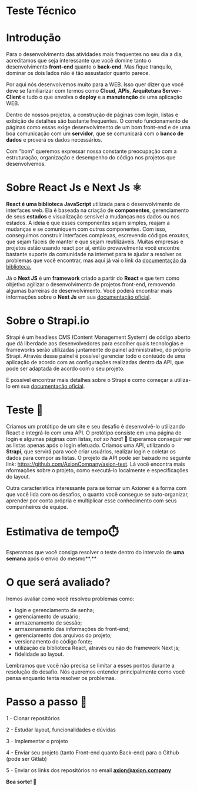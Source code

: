 # Teste Técnico

# Introdução

Para o desenvolvimento das atividades mais frequentes no seu dia a dia, acreditamos que seja interessante que você domine tanto o desenvolvimento **front-end** quanto o **back-end**. Mas fique tranquilo, dominar os dois lados não é tão assustador quanto parece.

Por aqui nós desenvolvemos muito para a WEB. Isso quer dizer que você deve se familiarizar com termos como **Cloud**, **APIs**, **Arquitetura Server-Client** e tudo o que envolva o **deploy** e a **manutenção** de uma aplicação WEB.

Dentro de nossos projetos, a construção de páginas com login, listas e exibição de detalhes são bastante frequentes. O correto funcionamento de páginas como essas exige desenvolvimento de um bom front-end e de uma boa comunicação com um **servidor**, que se comunicará com o **banco  de dados** e proverá os dados necessários.

Com “bom” queremos expressar nossa constante preocupação com a estruturação, organização e desempenho do código nos projetos que desenvolvemos.

# Sobre React Js e Next Js ⚛️

**React é uma biblioteca JavaScript** utilizada para o desenvolvimento de interfaces web. Ela é baseada na criação de **componentes**, gerenciamento de seus **estados** e visualização sensível a mudanças nos dados ou nos estados. A ideia é que esses componentes sejam simples, reajam a mudanças e se comuniquem com outros componentes. Com isso, conseguimos construir interfaces complexas, escrevendo códigos enxutos, que sejam fáceis de manter e que sejam reutilizáveis. Muitas empresas e projetos estão usando react por aí, então provavelmente você encontre bastante suporte da  comunidade na internet para te ajudar a resolver os problemas que você encontrar, mas aqui já vai o link da [documentação da biblioteca.](https://reactjs.org/)

Já o **Next JS** é um **framework** criado a partir do **React** e que tem como objetivo agilizar o desenvolvimento de projetos front-end, removendo algumas barreiras de desenvolvimento. Você poderá encontrar mais informações sobre o **Next Js** em sua [documentação oficial](https://nextjs.org/docs/getting-started).

# Sobre o Strapi.io

Strapi é um headless CMS (Content Management System) de código aberto que dá liberdade aos desenvolvedores para escolher quais tecnologias e frameworks serão utilizadas juntamente do painel administrativo, do próprio Strapi. Através desse painel é possível gerenciar todo o conteúdo de uma aplicação de acordo com as configurações realizadas dentro da API, que pode ser adaptada de acordo com o seu projeto.

É possível encontrar mais detalhes sobre o Strapi e como começar a utiliza-lo em sua [documentação oficial](https://strapi.io/documentation/developer-docs/latest/getting-started/introduction.html).

# Teste 🧪

Criamos um protótipo de um site e seu desafio é desenvolvê-lo utilizando React e integrá-lo com uma API.
O protótipo consiste em uma página de login e algumas páginas com listas, *not so hard*! 🙂
Esperamos conseguir ver as listas apenas após o login efetuado. Criamos uma API, utilizando o **Strapi**, que servirá para você criar usuários, realizar login e coletar os dados para compor as listas. O projeto da API pode ser baixado no seguinte link: https://github.com/AxionCompany/axion-test. Lá você encontra mais  nformações sobre o projeto, como executá-lo localmente e especificações do layout. 

Outra característica interessante para se tornar um Axioner é a forma com que você lida com os desafios, o quanto você consegue se auto-organizar, aprender por conta própria e multiplicar esse  conhecimento com seus companheiros de equipe.

# Estimativa de tempo⏱️

Esperamos que você consiga resolver o teste dentro do intervalo de **uma semana** após o envio do mesmo**.**

# O que será avaliado?

Iremos avaliar como você resolveu problemas como: 

- login e gerenciamento de senha;
- gerenciamento de usuário;
- armazenamento de sessão;
- armazenamento das informações do front-end;
- gerenciamento dos arquivos do projeto;
- versionamento do código fonte;
- utilização da biblioteca React, através ou não do framework Next js;
- fidelidade ao layout.

Lembramos que você não precisa se limitar a esses pontos durante a resolução do desafio. Nós queremos entender principalmente como você pensa enquanto tenta resolver os problemas.

# Passo a passo 🐾

1 - Clonar repositórios

2 - Estudar layout, funcionalidades e dúvidas

3 - Implementar o projeto

4 - Enviar seu projeto (tanto Front-end quanto Back-end) para o Github (pode ser Gitlab)

5 - Enviar os links dos repositórios no email **axion@axion.company**

**Boa sorte! 🚀**
